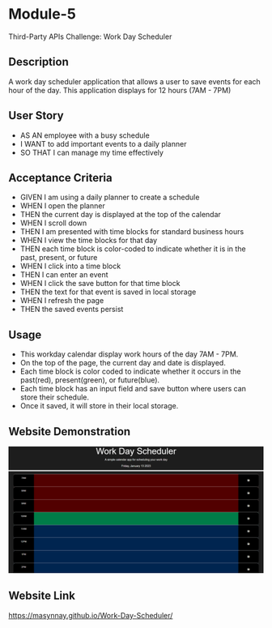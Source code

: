 # Module-5

Third-Party APIs Challenge: Work Day Scheduler

## Description

A work day scheduler application that allows a user to save events for each hour of the day. This application displays for 12 hours (7AM - 7PM)

## User Story

- AS AN employee with a busy schedule
- I WANT to add important events to a daily planner
- SO THAT I can manage my time effectively

## Acceptance Criteria

- GIVEN I am using a daily planner to create a schedule
- WHEN I open the planner
- THEN the current day is displayed at the top of the calendar
- WHEN I scroll down
- THEN I am presented with time blocks for standard business hours
- WHEN I view the time blocks for that day
- THEN each time block is color-coded to indicate whether it is in the past, present, or future
- WHEN I click into a time block
- THEN I can enter an event
- WHEN I click the save button for that time block
- THEN the text for that event is saved in local storage
- WHEN I refresh the page
- THEN the saved events persist

## Usage

- This workday calendar display work hours of the day 7AM - 7PM.
- On the top of the page, the current day and date is displayed.
- Each time block is color coded to indicate whether it occurs in the past(red), present(green), or future(blue).
- Each time block has an input field and save button where users can store their schedule.
- Once it saved, it will store in their local storage.
     
## Website Demonstration

![](./assets/images/work-day-schedule-demo.png)

## Website Link

https://masynnay.github.io/Work-Day-Scheduler/